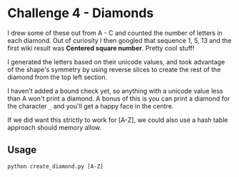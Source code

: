 # Challenge 4 - Diamonds

I drew some of these out from A - C and counted the number of letters in each diamond. Out of curiosity I then googled that sequence 1, 5, 13 and the first wiki result was **Centered square number**. Pretty cool stuff!

I generated the letters based on their unicode values, and took advantage of the shape's symmetry by using reverse slices to create the rest of the diamond from the top left section.

I haven't added a bound check yet, so anything with a unicode value less than A won't print a diamond. A bonus of this is you can print a diamond for the character `_` and you'll get a happy face in the centre.

If we did want this strictly to work for [A-Z], we could also use a hash table approach should memory allow.
## Usage
```
python create_diamond.py [A-Z]
```
